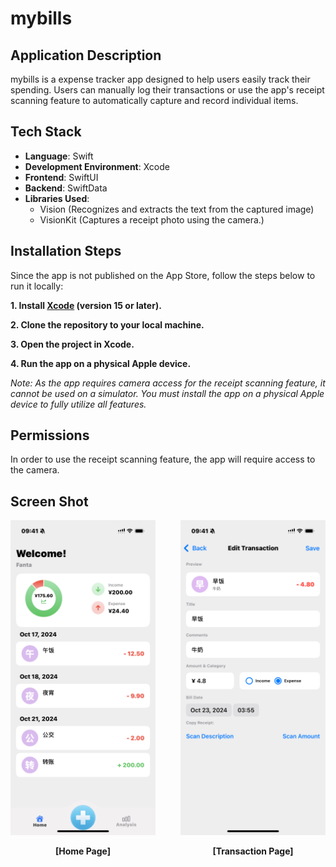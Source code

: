 # mybills

## Application Description

mybills is a expense tracker app designed to help users easily track their spending. Users can manually log their transactions or use the app's receipt scanning feature to automatically capture and record individual items.


## Tech Stack

- **Language**: Swift
- **Development Environment**: Xcode
- **Frontend**: SwiftUI
- **Backend**: SwiftData
- **Libraries Used**:  
  - Vision (Recognizes and extracts the text from the captured image)  
  - VisionKit (Captures a receipt photo using the camera.)

## Installation Steps

Since the app is not published on the App Store, follow the steps below to run it locally:

**1. Install [Xcode](https://developer.apple.com/xcode/) (version 15 or later).**

**2. Clone the repository to your local machine.**

**3. Open the project in Xcode.**

**4. Run the app on a physical Apple device.**

*Note: As the app requires camera access for the receipt scanning feature, it cannot be used on a simulator. You must install the app on a physical Apple device to fully utilize all features.*

## Permissions
In order to use the receipt scanning feature, the app will require access to the camera.

## Screen Shot

<div style="display: flex; justify-content: space-around; gap: 20px;">

  <div style="text-align: center; margin-right: 20px;">
    <img src="./images/Home.PNG" alt="Home page" width="300"/>
    <p><strong>[Home Page]</strong></p>
  </div>

  <div style="text-align: center;">
    <img src="./images/Transaction.PNG" alt="Transaction page" width="300"/>
    <p><strong>[Transaction Page]</strong></p>
  </div>

</div>

